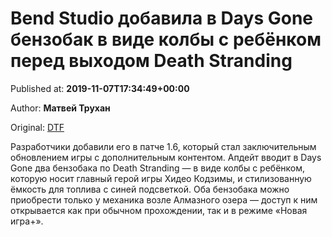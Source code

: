 
# Bend Studio добавила в Days Gone бензобак в виде колбы с ребёнком перед выходом Death Stranding

Published at: **2019-11-07T17:34:49+00:00**

Author: **Матвей Трухан**

Original: [DTF](https://dtf.ru/games/80168-bend-studio-dobavila-v-days-gone-benzobak-v-vide-kolby-s-rebenkom-pered-vyhodom-death-stranding)

Разработчики добавили его в патче 1.6, который стал заключительным обновлением игры с дополнительным контентом.
Апдейт вводит в Days Gone два бензобака по Death Stranding — в виде колбы с ребёнком, которую носит главный герой игры Хидео Кодзимы, и стилизованную ёмкость для топлива с синей подсветкой.
Оба бензобака можно приобрести только у механика возле Алмазного озера — доступ к ним открывается как при обычном прохождении, так и в режиме «Новая игра+».
